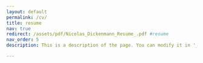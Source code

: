 ```yaml
---
layout: default
permalink: /cv/
title: resume
nav: true
redirect: /assets/pdf/Nicolas_Dickenmann_Resume_.pdf #resume
nav_order: 5
description: This is a description of the page. You can modify it in '_pages/cv.md'.

---
```

